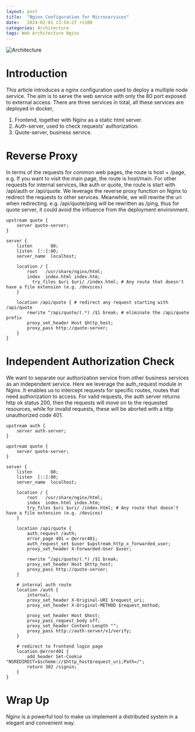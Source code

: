 ```yaml
---
layout: post
title:  "Nginx Configuration for Microservices"
date:   2024-02-01 13:54:27 +1100
categories: Architecture
tags: Web Architecture Nginx
---
```


![Architecture](/assets/images/nginx/nginx-configure.png)

# Introduction
This article introduces a nginx configuration used to deploy a multiple node service.
The aim is to serve the web service with only the 80 port exposed to external access.
There are three services in total, all these services are deployed in docker,
1. Frontend, together with Nginx as a static html server.
2. Auth-server, used to check requests' authorization.
3. Quote-server, business service.

# Reverse Proxy
In terms of the requests for common web pages, the route is host + /page, e.g. If you want to 
visit the main page, the route is host/main. For other requests for internal services, like auth or quote,
the route is start with /api/auth or /api/quote. We leverage the reverse proxy function on Nginx to redirect 
the requests to other services. Meanwhile, we will rewrite the uri when redirecting. e.g. /api/quote/ping will be 
rewritten as /ping, thus for quote server, it could avoid the influence from the deployment environment.

```nginx configuration
upstream quote {
	server quote-server;
}

server {
    listen       80;
    listen  [::]:80;
    server_name  localhost;

    location / {
        root   /usr/share/nginx/html;
        index  index.html index.htm;
	      try_files $uri $uri/ /index.html; # Any route that doesn't have a file extension (e.g. /devices)
    }

    location /api/quote { # redirect any request starting with /api/quote
        rewrite ^/api/quote/(.*) /$1 break; # eliminate the /api/quote prefix
        proxy_set_header Host $http_host;
        proxy_pass http://quote-server;
    }
}
```

# Independent Authorization Check
We want to separate our authorization service from other business services as an independent service. Here we
leverage the auth_request module in Nginx. It enables us to intercept requests for specific routes, routes that need 
authorization to access. For valid requests, the auth server returns http ok status 200, then the requests will move on 
to the requested resources, while for invalid requests, these will be aborted with a http unauthorized code 401. 
```nginx configuration
upstream auth {
	server auth-server;
}

upstream quote {
	server quote-server;
}

server {
    listen       80;
    listen  [::]:80;
    server_name  localhost;

    location / {
        root   /usr/share/nginx/html;
        index  index.html index.htm;
        try_files $uri $uri/ /index.html; # Any route that doesn't have a file extension (e.g. /devices)
    }

    location /api/quote {
        auth_request /auth;
        error_page 401 = @error401;
        auth_request_set $user $upstream_http_x_forwarded_user; 
        proxy_set_header X-Forwarded-User $user;

        rewrite ^/api/quote/(.*) /$1 break;
        proxy_set_header Host $http_host;
        proxy_pass http://quote-server;
    }

    # internal auth route
    location /auth {
        internal;
        proxy_set_header X-Original-URI $request_uri;
        proxy_set_header X-Original-METHOD $request_method;

        proxy_set_header Host $host;
        proxy_pass_request_body off;
        proxy_set_header Content-Length "";
        proxy_pass http://auth-server/v1/verify;
    }

    # redirect to frontend login page
    location @error401 {
        add_header Set-Cookie "NSREDIRECT=$scheme://$http_host$request_uri;Path=/";
        return 302 /signin;
    }
}
```

# Wrap Up
Nginx is a powerful tool to make us implement a distributed system in a elegant and convenient way.
